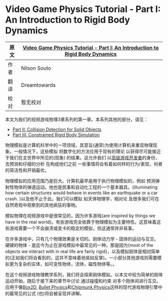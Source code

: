 # Video Game Physics Tutorial - Part I: An Introduction to Rigid Body Dynamics

原文 | [Video Game Physics Tutorial - Part I: An Introduction to Rigid Body Dynamics](https://www.toptal.com/game/video-game-physics-part-i-an-introduction-to-rigid-body-dynamics)
--- | --- 
作者 | Nilson Souto
翻译 | Dreamtowards
校对 | 暂无校对

本文为我们的视频游戏物理3章系列的第一章。本系列其他的部分，请见：
- [Part II: Collision Detection for Solid Objects](https://www.toptal.com/game/video-game-physics-part-ii-collision-detection-for-solid-objects)
- [Part III: Constrained Rigid Body Simulation](https://www.toptal.com/game/video-game-physics-part-iii-constrained-rigid-body-simulation)

物理模拟是计算机科学中的一项领域，其意旨(通常)为使用计算机来重现物理现象。一般情况下，这些模拟 将数字化的方法应用于现有的理论 以获得尽可能接近于我们在主世界中所见的(现象) 的结果。这允许我们 以[高级游戏开发者](https://www.toptal.com/game)的身份，去预测和仔细的分析 在构成他们之前 一些事情将会有着如何样的行为/表现，何者的简洁性和开销最优。

<!-- ![banner](banner.jpg) -->

物理模拟的应用范围乃是巨大。计算机最早是用于执行物理模拟的，例如 预测弹射性物体的弹道运动。他也是民事和自动化工程的一个基本器具。{illuminating how certain structures would behave in events like an earthquake or a car crash. }以及他不止于此。我们可以模拟 如天体物理学，相对论 及很多我们可在自然奇观中观察到的其他疯狂的事物。

模拟物理在视频游戏中是很常见的，因为许多游戏{are inspired by things we have in the real world}。有些游戏完全依靠于物理模拟为主要特性。这意味着这些游戏需要一个不会崩溃或变卡的稳定的模拟，但这通常并非易事。

在许多游戏中，只有几个物理效果是关切的。刚体动力学 - 固体的运动与互交。硬硬的物体 - 是迄今为止在游戏模拟中最常见的一种。那是因为{most of the objects we interact with in real life are fairly rigid}，以及模拟刚体是相对简单的(正如我们将会看到的，这并不意味着他易如反掌)。一小部分其他游戏则需要模拟更为复杂的实体，如可变性物体，流体，磁性物体等。。

在这个视频游戏物理教学系列，我们将会探索刚体模拟。以本文中较为简单的刚体运动开始，随后于接下来的章节中讨论 通过碰撞和约束 对多个刚体间进行互交。应用于像[Box2D](http://box2d.org/), [Bullet Physics](http://bulletphysics.org/wordpress/)和[Chipmunk Physics](https://chipmunk-physics.net/)这样的现代游戏物理引擎中的最常见的公式 (也)将会被呈现并讲解。

